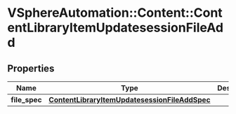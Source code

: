 # VSphereAutomation::Content::ContentLibraryItemUpdatesessionFileAdd

## Properties
Name | Type | Description | Notes
------------ | ------------- | ------------- | -------------
**file_spec** | [**ContentLibraryItemUpdatesessionFileAddSpec**](ContentLibraryItemUpdatesessionFileAddSpec.md) |  | 


